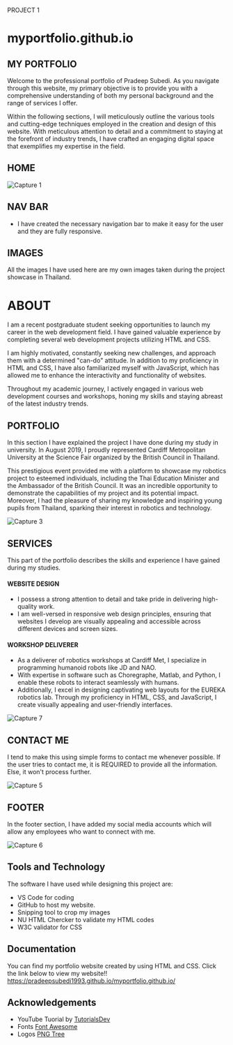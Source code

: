 PROJECT 1
# myportfolio.github.io

## MY PORTFOLIO
Welcome to the professional portfolio of Pradeep Subedi. As you navigate through this website, my primary objective is to provide you with a comprehensive understanding of both my personal background and the range of services I offer.

Within the following sections, I will meticulously outline the various tools and cutting-edge techniques employed in the creation and design of this website. With meticulous attention to detail and a commitment to staying at the forefront of industry trends, I have crafted an engaging digital space that exemplifies my expertise in the field.

## HOME 

![Capture 1](https://github.com/pradeepsubedi1993/myportfolio.github.io/assets/61549864/54519e1c-de9c-4b97-b662-f534aa722431)

## NAV BAR
- I have created the necessary navigation bar to make it easy for the user and they are fully responsive.

## IMAGES 
All the images I have used here are my own images taken during the project showcase in Thailand. 


# ABOUT
I am a recent postgraduate student seeking opportunities to launch my career in the web development field. I have gained valuable experience by completing several web development projects utilizing HTML and CSS. 

I am highly motivated, constantly seeking new challenges, and approach them with a determined "can-do" attitude. In addition to my proficiency in HTML and CSS, I have also familiarized myself with JavaScript, which has allowed me to enhance the interactivity and functionality of websites. 

Throughout my academic journey, I actively engaged in various web development courses and workshops, honing my skills and staying abreast of the latest industry trends. 

## PORTFOLIO
In this section I have explained the project I have done during my study in university. In August 2019, I proudly represented Cardiff Metropolitan University at the Science Fair organized by the British Council in Thailand. 

This prestigious event provided me with a platform to showcase my robotics project to esteemed individuals, including the Thai Education Minister and the Ambassador of the British Council. It was an incredible opportunity to demonstrate the capabilities of my project and its potential impact. Moreover, I had the pleasure of sharing my knowledge and inspiring young pupils from Thailand, sparking their interest in robotics and technology.

![Capture 3](https://github.com/pradeepsubedi1993/myportfolio.github.io/assets/61549864/5f729eeb-5bac-40c0-bd30-399f130018a5)


## SERVICES
This part of the portfolio describes the skills and experience I have gained during my studies. 

#### WEBSITE DESIGN 
- I possess a strong attention to detail and take pride in delivering high-quality work. 
- I am well-versed in responsive web design principles, ensuring that websites I develop are visually appealing and accessible across different devices and screen sizes.

#### WORKSHOP DELIVERER
- As a deliverer of robotics workshops at Cardiff Met, I specialize in programming humanoid robots like JD and NAO. 
- With expertise in software such as Choregraphe, Matlab, and Python, I enable these robots to interact seamlessly with humans. 
- Additionally, I excel in designing captivating web layouts for the EUREKA robotics lab. Through my proficiency in HTML, CSS, and JavaScript, I create visually appealing and user-friendly interfaces. 

![Capture 7](https://github.com/pradeepsubedi1993/myportfolio.github.io/assets/61549864/c24ce6ae-e458-4e5d-9652-fb5988756429)

## CONTACT ME 
I tend to make this using simple forms to contact me whenever possible. If the user tries to contact me, it is REQUIRED to provide all the information. Else, it won't process further. 

![Capture 5](https://github.com/pradeepsubedi1993/myportfolio.github.io/assets/61549864/e6b2995b-57b7-4a1d-861f-bc8debe51a2a)


## FOOTER
In the footer section, I have added my social media accounts which will allow any employees who want to connect with me.  

![Capture 6](https://github.com/pradeepsubedi1993/myportfolio.github.io/assets/61549864/bf123533-95ca-4dc1-8426-9c691d98c86f)


## Tools and Technology 
The software I have used while designing this project are:
- VS Code for coding 
- GitHub to host my website.
- Snipping tool to crop my images
- NU HTML Chercker to validate my HTML codes
- W3C validator for CSS 


## Documentation
You can find my portfolio website created by using HTML and CSS. 
Click the link below to view my website!! https://pradeepsubedi1993.github.io/myportfolio.github.io/


## Acknowledgements

 - YouTube Tuorial by [TutorialsDev](https://www.youtube.com/@TutorialsDev)
 - Fonts [Font Awesome](https://fontawesome.com/)
 - Logos [PNG Tree](https://pngtree.com/)






